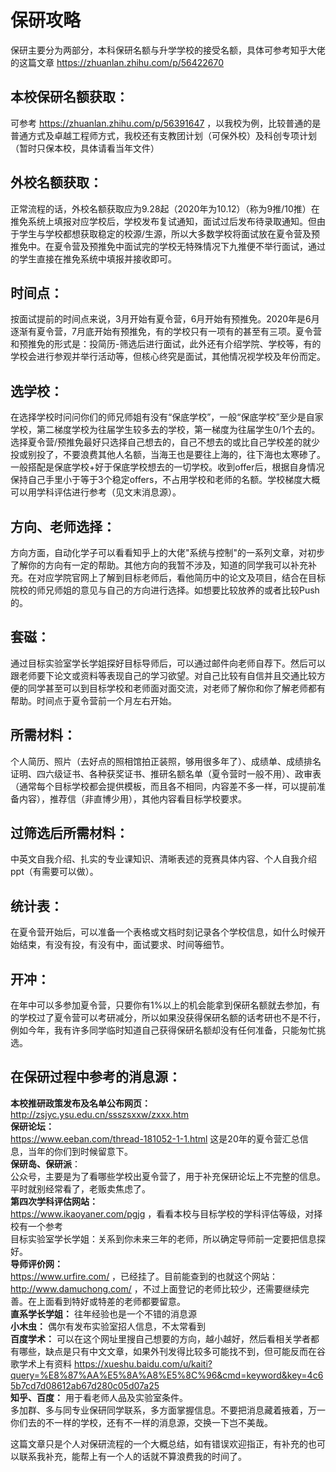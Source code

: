 # 保研攻略
保研主要分为两部分，本科保研名额与升学学校的接受名额，具体可参考知乎大佬的这篇文章 https://zhuanlan.zhihu.com/p/56422670 <br>

## 本校保研名额获取：
可参考 https://zhuanlan.zhihu.com/p/56391647 ，以我校为例，比较普通的是普通方式及卓越工程师方式，我校还有支教团计划（可保外校）及科创专项计划（暂时只保本校，具体请看当年文件）<br>

## 外校名额获取：
正常流程的话，外校名额获取应为9.28起（2020年为10.12）（称为9推/10推）在推免系统上填报对应学校后，学校发布复试通知，面试过后发布待录取通知。但由于学生与学校都想获取稳定的校源/生源，所以大多数学校将面试放在夏令营及预推免中。在夏令营及预推免中面试完的学校无特殊情况下九推便不举行面试，通过的学生直接在推免系统中填报并接收即可。<br>

## 时间点：
按面试提前的时间点来说，3月开始有夏令营，6月开始有预推免。2020年是6月逐渐有夏令营，7月底开始有预推免，有的学校只有一项有的甚至有三项。夏令营和预推免的形式是：投简历-筛选后进行面试，此外还有介绍学院、学校等，有的学校会进行参观并举行活动等，但核心终究是面试，其他情况视学校及年份而定。<br>

## 选学校：
在选择学校时问问你们的师兄师姐有没有“保底学校”，一般“保底学校”至少是自家学校，第二梯度学校为往届学生较多去的学校，第一梯度为往届学生0/1个去的。选择夏令营/预推免最好只选择自己想去的，自己不想去的或比自己学校差的就少投或别投了，不要浪费其他人名额，当海王也是要往上海的，往下海也太寒碜了。一般搭配是保底学校+好于保底学校想去的一切学校。收到offer后，根据自身情况保持自己手里小于等于3个稳定offers，不占用学校和老师的名额。学校梯度大概可以用学科评估进行参考（见文末消息源）。

## 方向、老师选择：
方向方面，自动化学子可以看看知乎上的大佬"系统与控制"的一系列文章，对初步了解你的方向有一定的帮助。其他方向的我暂不涉及，知道的同学我可以补充补充。在对应学院官网上了解到目标老师后，看他简历中的论文及项目，结合在目标院校的师兄师姐的意见与自己的方向进行选择。如想要比较放养的或者比较Push的。

## 套磁：
通过目标实验室学长学姐探好目标导师后，可以通过邮件向老师自荐下。然后可以跟老师要下论文或资料等表现自己的学习欲望。对自己比较有自信并且交通比较方便的同学甚至可以到目标学校和老师面对面交流，对老师了解你和你了解老师都有帮助。时间点于夏令营前一个月左右开始。

## 所需材料：
个人简历、照片（去好点的照相馆拍正装照，够用很多年了）、成绩单、成绩排名证明、四六级证书、各种获奖证书、推研名额名单（夏令营时一般不用）、政审表（通常每个目标学校都会提供模板，而且各不相同，内容差不多一样，可以提前准备内容），推荐信（非直博少用），其他内容看目标学校要求。

## 过筛选后所需材料：
中英文自我介绍、扎实的专业课知识、清晰表述的竞赛具体内容、个人自我介绍ppt（有需要可以做）。

## 统计表：
在夏令营开始后，可以准备一个表格或文档时刻记录各个学校信息，如什么时候开始结束，有没有投，有没有中，面试要求、时间等细节。

## 开冲：
在年中可以多参加夏令营，只要你有1%以上的机会能拿到保研名额就去参加，有的学校过了夏令营可以考研减分，所以如果没获得保研名额的话考研也不是不行，例如今年，我有许多同学临时知道自己获得保研名额却没有任何准备，只能匆忙挑选。

## 在保研过程中参考的消息源：
**本校推研政策发布及名单公布网页：**<br> http://zsjyc.ysu.edu.cn/ssszsxxw/zxxx.htm <br>
**保研论坛：**<br> https://www.eeban.com/thread-181052-1-1.html  这是20年的夏令营汇总信息，当年的你们到时候留意下。<br>
**保研岛、保研派**：<br>公众号，主要是为了看哪些学校出夏令营了，用于补充保研论坛上不完整的信息。平时就别经常看了，老贩卖焦虑了。<br>
**第四次学科评估网站：**<br>https://www.ikaoyaner.com/pgjg ，看看本校与目标学校的学科评估等级，对择校有一个参考<br>
目标实验室学长学姐：关系到你未来三年的老师，所以确定导师前一定要把信息探好。<br>
**导师评价网：**<br>https://www.urfire.com/ ，已经挂了。目前能查到的也就这个网站：http://www.damuchong.com/ ，不过上面登记的老师比较少，还需要继续完善。在上面看到特好或特差的老师都要留意。<br>
**直系学长学姐：** 往年经验也是一个不错的消息源<br>
**小木虫：** 偶尔有发布实验室招人信息，不太常看到<br>
**百度学术：** 可以在这个网址里搜自己想要的方向，越小越好，然后看相关学者都有哪些，缺点是只有中文文章，如果外刊发得比较多可能找不到，但可能反而在谷歌学术上有资料 https://xueshu.baidu.com/u/kaiti?query=%E8%87%AA%E5%8A%A8%E5%8C%96&cmd=keyword&key=4c65b7cd7d08612ab67d280c05d07a25<br>
**知乎、百度：** 用于看老师人品及实验室条件。<br>
多加群、多与同专业保研同学联系，多方面掌握信息。不要把消息藏着掖着，万一你们去的不一样的学校，还有不一样的消息源，交换一下岂不美哉。<br>

这篇文章只是个人对保研流程的一个大概总结，如有错误欢迎指正，有补充的也可以联系我补充，能帮上有一个人的话就不算浪费我的时间了。
